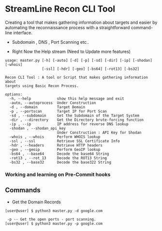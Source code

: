 # StreamLine Recon CLI Tool 

Creating a tool that makes gathering information about targets  and easier by automating the reconnaissance process with a straightforward command-line interface.
- Subdomain , DNS , Port Scanning etc..

* Right Now the Help stream (Need to Update more features)

```
usage: master.py [-h] [-auto] [-d] [-p] [-sd] [-dir] [-ip] [-shodan] [-whois]
                 [-ssl] [-hdr] [-geo] [-bs64] [-rot13] [-bs32]

Recon CLI Tool : A tool or Script that makes gathering information about
targets using Basic Recon Process.

options:
  -h, --help            show this help message and exit
  -auto, --autoprocess  Under Construction
  -d , --domain         Target Domain
  -p , --portscan       Target IP for Port Scan
  -sd , --subdomain     Get the Subdomain of the Target System
  -dir , --directory    Get the Directory brute-forcing function
  -ip , --ip            IP address for reverse DNS lookup
  -shodan , --shodan_api_key 
                        Under Construction : API Key for Shodan
  -whois , --whois      Perform WHOIS lookup
  -ssl , --ssl          Retrieve SSL Certificate Info
  -hdr , --headers      Retrieve HTTP headers
  -geo , --geoip        Perform GeoIP lookup
  -bs64 , --base64      Decode the base64 String
  -rot13 , --rot_13     Decode the ROT13 String
  -bs32 , --base32      Decode the base322 String

```

### Working and learning on Pre-Commit hooks 


## Commands
* Get the Domain Records
```
[user@user] $ python3 master.py -d google.com
```
```
 -p -- Get the open ports - port scanning.
[user@user] $ python3 master.py -p google.com

```



